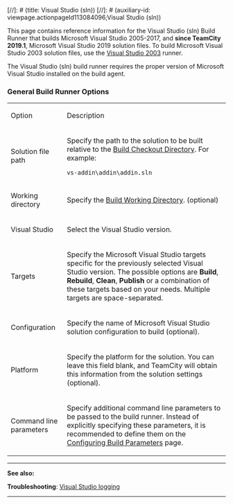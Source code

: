 [//]: # (title: Visual Studio (sln))
[//]: # (auxiliary-id: viewpage.actionpageId113084096;Visual Studio (sln))

This page contains reference information for the Visual Studio (sln) Build Runner that builds Microsoft Visual Studio 2005\-2017, and __since TeamCity 2019.1__, Microsoft Visual Studio 2019 solution files. To build Microsoft Visual Studio 2003 solution files, use the [Visual Studio 2003](visual-studio-2003.md) runner.

<note>

The Visual Studio (sln) build runner requires the proper version of Microsoft Visual Studio installed on the build agent.
</note>

### General Build Runner Options

<table><tr>

<td>

Option


</td>

<td>

Description


</td></tr><tr>

<td>

Solution file path


</td>

<td>

Specify the path to the solution to be built relative to the [Build Checkout Directory](build-checkout-directory.md). For example:


```Shell
vs-addin\addin\addin.sln

```

</td></tr><tr>

<td>

Working directory


</td>

<td>

Specify the [Build Working Directory](build-working-directory.md). (optional)


</td></tr><tr>

<td>

Visual Studio


</td>

<td>

Select the Visual Studio version.


</td></tr><tr>

<td>

Targets


</td>

<td>

Specify the Microsoft Visual Studio targets specific for the previously selected Visual Studio version. The possible options are __Build__, __Rebuild__, __Clean__, __Publish__ or a combination of these targets based on your needs. Multiple targets are space\-separated.


</td></tr><tr>

<td>

Configuration


</td>

<td>

Specify the name of Microsoft Visual Studio solution configuration to build (optional).


</td></tr><tr>

<td>

Platform


</td>

<td>

Specify the platform for the solution. You can leave this field blank, and TeamCity will obtain this information from the solution settings (optional).


</td></tr><tr>

<td>

Command line parameters


</td>

<td>

Specify additional command line parameters to be passed to the build runner. Instead of explicitly specifying these parameters, it is recommended to define them on the [Configuring Build Parameters](configuring-build-parameters.md) page.


</td></tr></table>

__  __

__See also:__

__Troubleshooting__: [Visual Studio logging](reporting-issues.md)

__ __
